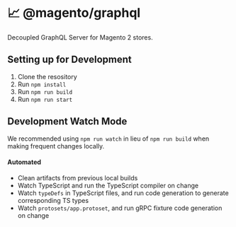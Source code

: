 # 📈 @magento/graphql

Decoupled GraphQL Server for Magento 2 stores.

## Setting up for Development

1. Clone the resository
2. Run `npm install`
3. Run `npm run build`
4. Run `npm run start`

## Development Watch Mode

We recommended using `npm run watch` in lieu of `npm run build` when making frequent changes locally.

#### Automated

-   Clean artifacts from previous local builds
-   Watch TypeScript and run the TypeScript compiler on change
-   Watch `typeDefs` in TypeScript files, and run code generation to generate corresponding TS types
-   Watch `protosets/app.protoset`, and run gRPC fixture code generation on change
